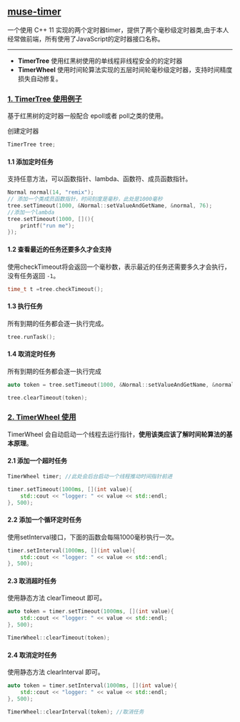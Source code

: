 ## [muse-timer](#)
一个使用 C++ 11 实现的两个定时器timer，提供了两个毫秒级定时器类,由于本人经常做前端，所有使用了JavaScript的定时器接口名称。

----
* **TimerTree** 使用红黑树使用的单线程非线程安全的的定时器
* **TimerWheel** 使用时间轮算法实现的五层时间轮毫秒级定时器，支持时间精度损失自动修复。

### [1. TimerTree 使用例子](#)
基于红黑树的定时器一般配合 epoll或者 poll之类的使用。

创建定时器
```c++
TimerTree tree;
```

#### 1.1 添加定时任务
支持任意方法，可以函数指针、lambda、函数符、成员函数指针。
```cpp
Normal normal(14, "remix");
// 添加一个类成员函数指针，时间刻度是毫秒，此处是1000毫秒
tree.setTimeout(1000, &Normal::setValueAndGetName, &normal, 76);
//添加一个lambda
tree.setTimeout(1000, [](){
    printf("run me");
});
```

#### 1.2 查看最近的任务还要多久才会支持
使用checkTimeout将会返回一个毫秒数，表示最近的任务还需要多久才会执行，没有任务返回 `-1`。
```c++
time_t t =tree.checkTimeout();
```

#### 1.3 执行任务
所有到期的任务都会逐一执行完成。
```c++
tree.runTask();
```

#### 1.4 取消定时任务
所有到期的任务都会逐一执行完成
```c++
auto token = tree.setTimeout(1000, &Normal::setValueAndGetName, &normal, 76);

tree.clearTimeout(token);
```

### [2. TimerWheel 使用](#)
TimerWheel 会自动启动一个线程去运行指针，**使用该类应该了解时间轮算法的基本原理**。

#### 2.1 添加一个超时任务
```c++
TimerWheel timer; //此处会后台启动一个线程推动时间指针前进

timer.setTimeout(1000ms, [](int value){
    std::cout << "logger: " << value << std::endl;
}, 500);
```

#### 2.2 添加一个循环定时任务
使用setInterval接口，下面的函数会每隔1000毫秒执行一次。
```c++
timer.setInterval(1000ms, [](int value){
    std::cout << "logger: " << value << std::endl;
}, 500);
```

#### 2.3 取消超时任务
使用静态方法 clearTimeout 即可。
```c++
auto token = timer.setTimeout(1000ms, [](int value){
    std::cout << "logger: " << value << std::endl;
}, 500);

TimerWheel::clearTimeout(token);
```

#### 2.4 取消定时任务
使用静态方法 clearInterval 即可。
```c++
auto token = timer.setInterval(1000ms, [](int value){
    std::cout << "logger: " << value << std::endl;
}, 500);

TimerWheel::clearInterval(token); //取消任务
```